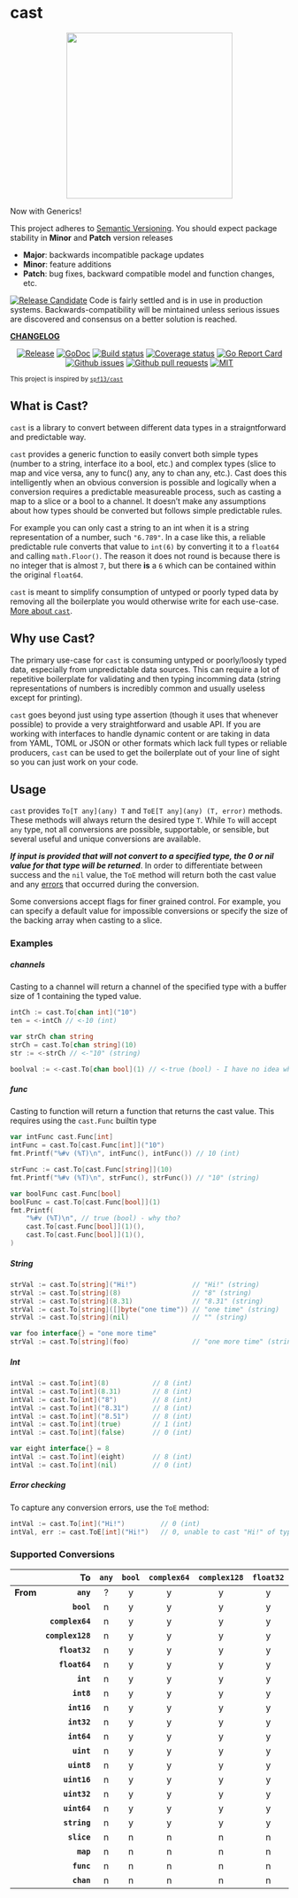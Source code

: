 # cast

<p align="center">
    <a href="https://gopherize.me/gopher/0b8aa47b088b43d10817e8a13cb115fdd87c0bcb"><img src="https://github.com/bdlm/cast/wiki/assets/images/gopher.png" width="300px"></a>
</p>

Now with Generics!

This project adheres to [Semantic Versioning](https://semver.org/spec/v2.0.0.html). You should expect package stability in <strong>Minor</strong> and <strong>Patch</strong> version releases

- **Major**: backwards incompatible package updates
- **Minor**: feature additions
- **Patch**: bug fixes, backward compatible model and function changes, etc.

<a href="https://github.com/mkenney/software-guides/blob/master/STABILITY-BADGES.md#release-candidate"><img src="https://img.shields.io/badge/stability-pre--release-48c9b0.svg" alt="Release Candidate"></a> Code is fairly settled and is in use in production systems. Backwards-compatibility will be mintained unless serious issues are discovered and consensus on a better solution is reached.

**[CHANGELOG](CHANGELOG.md)**<br>

<p align="center">
    <a href="https://github.com/bdlm/cast/blob/master/CHANGELOG.md"><img src="https://img.shields.io/github/v/release/bdlm/cast" alt="Release"></a>
    <a href="https://pkg.go.dev/github.com/bdlm/cast/v2"><img src="https://godoc.org/github.com/bdlm/cast/v2?status.svg" alt="GoDoc"></a>
    <a href="https://travis-ci.org/bdlm/cast"><img src="https://travis-ci.org/bdlm/cast.svg?branch=master" alt="Build status"></a>
    <a href="https://codecov.io/gh/bdlm/cast"><img src="https://img.shields.io/codecov/c/github/bdlm/cast/master.svg" alt="Coverage status"></a>
    <a href="https://goreportcard.com/report/github.com/bdlm/cast"><img src="https://goreportcard.com/badge/github.com/bdlm/cast" alt="Go Report Card"></a>
    <a href="https://github.com/bdlm/cast/issues"><img src="https://img.shields.io/github/issues-raw/bdlm/cast.svg" alt="Github issues"></a>
    <a href="https://github.com/bdlm/cast/pulls"><img src="https://img.shields.io/github/issues-pr/bdlm/cast.svg" alt="Github pull requests"></a>
    <a href="https://github.com/bdlm/cast/blob/master/LICENSE"><img src="https://img.shields.io/badge/license-MIT-blue.svg" alt="MIT"></a>
</p>

<sub>This project is inspired by [`spf13/cast`](https://github.com/spf13/cast)</sub>

## What is Cast?

`cast` is a library to convert between different data types in a straigntforward and predictable way.

`cast` provides a generic function to easily convert both simple types (number to a string, interface ito a bool, etc.) and complex types (slice to map and vice versa, any to func() any, any to chan any, etc.). Cast does this intelligently when an obvious conversion is possible and logically when a conversion requires a predictable measureable process, such as casting a map to a slice or a bool to a channel. It doesn’t make any assumptions about how types should be converted but follows simple predictable rules.

For example you can only cast a string to an int when it is a string representation of a number, such `"6.789"`. In a case like this, a reliable predictable rule converts that value to `int(6)` by converting it to a `float64` and calling `math.Floor()`. The reason it does not round is because there is no integer that is almost `7`, but there __is__ a `6` which can be contained within the original `float64`.

`cast` is meant to simplify consumption of untyped or poorly typed data by removing all the boilerplate you would otherwise write for each use-case. [More about `cast`](ABOUT.md).

## Why use Cast?

The primary use-case for `cast` is consuming untyped or poorly/loosly typed data, especially from unpredictable data sources. This can require a lot of repetitive boilerplate for validating and then typing incomming data (string representations of numbers is incredibly common and usually useless except for printing).

`cast` goes beyond just using type assertion (though it uses that whenever possible) to provide a very straightforward and usable API. If you are working with interfaces to handle dynamic content or are taking in data from YAML, TOML or JSON or other formats which lack full types or reliable producers, `cast` can be used to get the boilerplate out of your line of sight so you can just work on your code.

## Usage

`cast` provides `To[T any](any) T` and `ToE[T any](any) (T, error)` methods. These methods will always return the desired type `T`. While `To` will accept `any` type, not all conversions are possible, supportable, or sensible, but several useful and unique conversions are available.

***If input is provided that will not convert to a specified type, the 0 or nil value for that type will be returned***. In order to differentiate between success and the `nil` value, the `ToE` method will return both the cast value and any [errors](https://github.com/bdlm/errors) that occurred during the conversion.

Some conversions accept flags for finer grained control. For example, you can specify a default value for impossible conversions or specify the size of the backing array when casting to a slice.

### Examples

##### channels
Casting to a channel will return a channel of the specified type with a buffer size of 1 containing the typed value.
```go
intCh := cast.To[chan int]("10")
ten = <-intCh // <-10 (int)

var strCh chan string
strCh = cast.To[chan string](10)
str := <-strCh // <-"10" (string)

boolval := <-cast.To[chan bool](1) // <-true (bool) - I have no idea why you would do that :) but it works
```

##### func
Casting to function will return a function that returns the cast value. This requires using the `cast.Func` builtin type
```go
var intFunc cast.Func[int]
intFunc = cast.To[cast.Func[int]]("10")
fmt.Printf("%#v (%T)\n", intFunc(), intFunc()) // 10 (int)

strFunc := cast.To[cast.Func[string]](10)
fmt.Printf("%#v (%T)\n", strFunc(), strFunc()) // "10" (string)

var boolFunc cast.Func[bool]
boolFunc = cast.To[cast.Func[bool]](1)
fmt.Printf(
    "%#v (%T)\n", // true (bool) - why tho?
    cast.To[cast.Func[bool]](1)(),
    cast.To[cast.Func[bool]](1)(),
)
```

##### String
```go
strVal := cast.To[string]("Hi!")              // "Hi!" (string)
strVal := cast.To[string](8)                  // "8" (string)
strVal := cast.To[string](8.31)               // "8.31" (string)
strVal := cast.To[string]([]byte("one time")) // "one time" (string)
strVal := cast.To[string](nil)                // "" (string)

var foo interface{} = "one more time"
strVal := cast.To[string](foo)                // "one more time" (string)
```

##### Int
```go
intVal := cast.To[int](8)           // 8 (int)
intVal := cast.To[int](8.31)        // 8 (int)
intVal := cast.To[int]("8")         // 8 (int)
intVal := cast.To[int]("8.31")      // 8 (int)
intVal := cast.To[int]("8.51")      // 8 (int)
intVal := cast.To[int](true)        // 1 (int)
intVal := cast.To[int](false)       // 0 (int)

var eight interface{} = 8
intVal := cast.To[int](eight)       // 8 (int)
intVal := cast.To[int](nil)         // 0 (int)
```

##### Error checking
To capture any conversion errors, use the `ToE` method:
```go
intVal := cast.To[int]("Hi!")         // 0 (int)
intVal, err := cast.ToE[int]("Hi!")   // 0, unable to cast "Hi!" of type string to int (int, error)
```

### Supported Conversions
| | To | `any` | `bool` | `complex64` | `complex128` | `float32` | `float64` | `int` | `int8` | `int16` | `int32` | `int64` | `uint` | `uint8` | `uint16` | `uint32` | `uint64` | `string` | `slice` | `map` | `func` | `chan` |
|:---------|-----------------:|:-:|:-:|:-:|:-:|:-:|:-:|:-:|:-:|:-:|:-:|:-:|:-:|:-:|:-:|:-:|:-:|:-:|:-:|:-:|:-:|:-:|
| **From** | **`any`**        | ? | y | y | y | y | y | y | y | y | y | y | y | y | y | y | y | y | y | y | y | y |
|          | **`bool`**       | n | y | y | y | y | y | y | y | y | y | y | y | y | y | y | y | y | n | n | y | y |
|          | **`complex64`**  | n | y | y | y | y | y | y | y | y | y | y | y | y | y | y | y | y | n | n | y | y |
|          | **`complex128`** | n | y | y | y | y | y | y | y | y | y | y | y | y | y | y | y | y | n | n | y | y |
|          | **`float32`**    | n | y | y | y | y | y | y | y | y | y | y | y | y | y | y | y | y | n | n | y | y |
|          | **`float64`**    | n | y | y | y | y | y | y | y | y | y | y | y | y | y | y | y | y | n | n | y | y |
|          | **`int`**        | n | y | y | y | y | y | y | y | y | y | y | y | y | y | y | y | y | n | n | y | y |
|          | **`int8`**       | n | y | y | y | y | y | y | y | y | y | y | y | y | y | y | y | y | n | n | y | y |
|          | **`int16`**      | n | y | y | y | y | y | y | y | y | y | y | y | y | y | y | y | y | n | n | y | y |
|          | **`int32`**      | n | y | y | y | y | y | y | y | y | y | y | y | y | y | y | y | y | n | n | y | y |
|          | **`int64`**      | n | y | y | y | y | y | y | y | y | y | y | y | y | y | y | y | y | n | n | y | y |
|          | **`uint`**       | n | y | y | y | y | y | y | y | y | y | y | y | y | y | y | y | y | n | n | y | y |
|          | **`uint8`**      | n | y | y | y | y | y | y | y | y | y | y | y | y | y | y | y | y | n | n | y | y |
|          | **`uint16`**     | n | y | y | y | y | y | y | y | y | y | y | y | y | y | y | y | y | n | n | y | y |
|          | **`uint32`**     | n | y | y | y | y | y | y | y | y | y | y | y | y | y | y | y | y | n | n | y | y |
|          | **`uint64`**     | n | y | y | y | y | y | y | y | y | y | y | y | y | y | y | y | y | n | n | y | y |
|          | **`string`**     | n | y | y | y | y | y | y | y | y | y | y | y | y | y | y | y | y | n | n | y | y |
|          | **`slice`**      | n | n | n | n | n | n | n | n | n | n | n | n | n | n | n | n | n | y | n | y | y |
|          | **`map`**        | n | n | n | n | n | n | n | n | n | n | n | n | n | n | n | n | n | n | n | y | y |
|          | **`func`**       | n | n | n | n | n | n | n | n | n | n | n | n | n | n | n | n | n | n | n | n | n |
|          | **`chan`**       | n | n | n | n | n | n | n | n | n | n | n | n | n | n | n | n | n | n | n | n | n |

